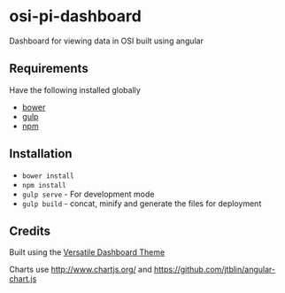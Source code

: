 # osi-pi-dashboard
Dashboard for viewing data in OSI built using angular

## Requirements

Have the following installed globally
- [bower](http://bower.io/)
- [gulp](https://www.npmjs.com/package/gulp)
- [npm](https://www.npmjs.org/)

## Installation

- `bower install`
- `npm install`
- `gulp serve` - For development mode
- `gulp build` - concat, minify and generate the files for deployment

## Credits

Built using the [Versatile Dashboard  Theme](https://github.com/start-angular/versatile-dashboard-theme)

Charts use http://www.chartjs.org/ and https://github.com/jtblin/angular-chart.js
